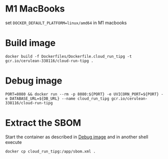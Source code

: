 
# M1 MacBooks
set `DOCKER_DEFAULT_PLATFORM=linux/amd64` in M1 macbooks

# Build image

```shell
docker build -f Dockerfiles/Dockerfile.cloud_run_tipg -t gcr.io/cerulean-338116/cloud-run-tipg .
```

# Debug image

```shell
PORT=8080 && docker run --rm -p 8080:${PORT} -e UVICORN_PORT=${PORT} -e DATABASE_URL=${DB_URL} --name cloud_run_tipg gcr.io/cerulean-338116/cloud-run-tipg
```

# Extract the SBOM

Start the container as described in [Debug image](#debug-image) and in another shell execute

```shell
docker cp cloud_run_tipg:/app/sbom.xml .
```

